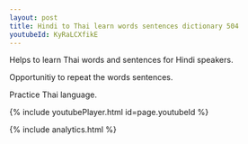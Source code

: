 ```yaml
---
layout: post
title: Hindi to Thai learn words sentences dictionary 504 
youtubeId: KyRaLCXfikE
---
```

 
 
Helps to learn Thai words and sentences for Hindi speakers.

Opportunitiy to repeat the words sentences. 

Practice Thai language. 
 
{% include youtubePlayer.html id=page.youtubeId %}
 
 
{% include analytics.html %}